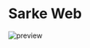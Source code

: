 # Sarke Web

![preview](https://github.com/user-attachments/assets/2d7cd017-b8cf-47af-8044-c30da014b87d)
